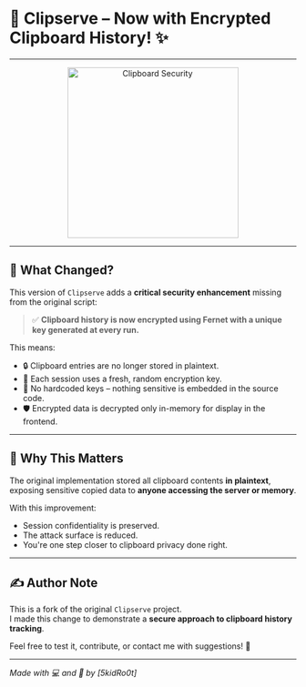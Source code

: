 # 🔐 Clipserve – Now with Encrypted Clipboard History! ✨

---

<p align="center">
  <img src="https://media.giphy.com/media/v1.Y2lkPTc5MGI3NjExMTRwYm1wNnltb21hZm5ncHExN240dHQ1cGozM2NxcnVoOW8zeDNoZSZlcD12MV9naWZzX3NlYXJjaCZjdD1n/ZTUfoXigKRpCM/giphy.gif" alt="Clipboard Security" width="300" />
</p>

---

## 🚀 What Changed?

This version of `Clipserve` adds a **critical security enhancement** missing from the original script:

> ✅ **Clipboard history is now encrypted using Fernet with a unique key generated at every run.**

This means:

- 🔒 Clipboard entries are no longer stored in plaintext.
- 🔑 Each session uses a fresh, random encryption key.
- 🧹 No hardcoded keys – nothing sensitive is embedded in the source code.
- 🛡️ Encrypted data is decrypted only in-memory for display in the frontend.

---

## 🧠 Why This Matters

The original implementation stored all clipboard contents **in plaintext**, exposing sensitive copied data to **anyone accessing the server or memory**.

With this improvement:
- Session confidentiality is preserved.  
- The attack surface is reduced.  
- You're one step closer to clipboard privacy done right.

---

## ✍️ Author Note

This is a fork of the original `Clipserve` project.  
I made this change to demonstrate a **secure approach to clipboard history tracking**.

Feel free to test it, contribute, or contact me with suggestions! 🙌

---

*Made with 💻 and 🧠 by [5kidRo0t]*
